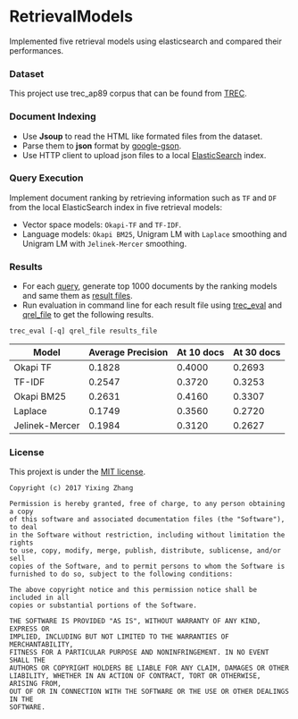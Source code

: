# RetrievalModels
Implemented five retrieval models using elasticsearch and compared their performances.

### Dataset
This project use trec_ap89 corpus that can be found from [TREC](http://trec.nist.gov/data.html).

### Document Indexing
  * Use **Jsoup** to read the HTML like formated files from the dataset.
  * Parse them to **json** format by [google-gson](https://github.com/google/gson).
  * Use HTTP client to upload json files to a local [ElasticSearch](https://www.elastic.co/products/elasticsearch) index.

### Query Execution
Implement document ranking by retrieving information such as `TF` and `DF` from the local ElasticSearch index in five retrieval models:
  * Vector space models: `Okapi-TF` and `TF-IDF`.
  * Language models: `Okapi BM25`, Unigram LM with `Laplace` smoothing and Unigram LM with `Jelinek-Mercer` smoothing.
  
### Results
  * For each [query](query/query_origin.txt), generate top 1000 documents by the ranking models and same them as [result files](result_stemmed).
  * Run evaluation in command line for each result file using [trec_eval](trec_eval.txt) and [qrel_file](qrels.adhoc.51-100.AP89.txt) to get the following results.
  ```
  trec_eval [-q] qrel_file results_file
  ```


|Model          |Average Precision|At 10 docs|At 30 docs|
| ------------- | --------------- |----------|----------|
| Okapi TF      | 0.1828          | 0.4000   | 0.2693   |
| TF-IDF        | 0.2547          | 0.3720   | 0.3253   |
| Okapi BM25    | 0.2631          | 0.4160   | 0.3307   |
| Laplace       | 0.1749          | 0.3560   | 0.2720   |
| Jelinek-Mercer| 0.1984          | 0.3120   | 0.2627   |


### License

This projext is under the [MIT license](LICENSE).

```
Copyright (c) 2017 Yixing Zhang

Permission is hereby granted, free of charge, to any person obtaining a copy
of this software and associated documentation files (the "Software"), to deal
in the Software without restriction, including without limitation the rights
to use, copy, modify, merge, publish, distribute, sublicense, and/or sell
copies of the Software, and to permit persons to whom the Software is
furnished to do so, subject to the following conditions:

The above copyright notice and this permission notice shall be included in all
copies or substantial portions of the Software.

THE SOFTWARE IS PROVIDED "AS IS", WITHOUT WARRANTY OF ANY KIND, EXPRESS OR
IMPLIED, INCLUDING BUT NOT LIMITED TO THE WARRANTIES OF MERCHANTABILITY,
FITNESS FOR A PARTICULAR PURPOSE AND NONINFRINGEMENT. IN NO EVENT SHALL THE
AUTHORS OR COPYRIGHT HOLDERS BE LIABLE FOR ANY CLAIM, DAMAGES OR OTHER
LIABILITY, WHETHER IN AN ACTION OF CONTRACT, TORT OR OTHERWISE, ARISING FROM,
OUT OF OR IN CONNECTION WITH THE SOFTWARE OR THE USE OR OTHER DEALINGS IN THE
SOFTWARE.
```
